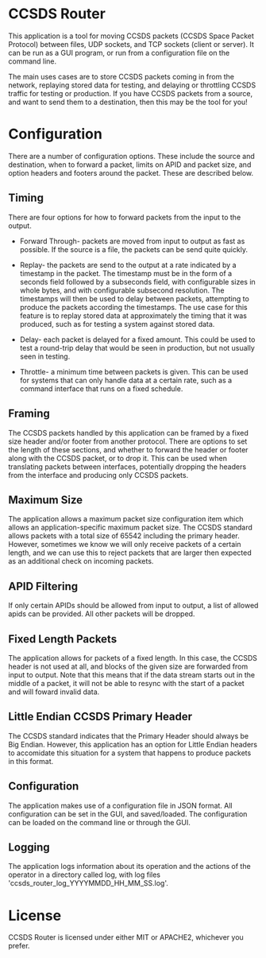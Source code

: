 # CCSDS Router
This application is a tool for moving CCSDS packets (CCSDS Space Packet Protocol) between
files, UDP sockets, and TCP sockets (client or server). It can be run as a GUI program, or
run from a configuration file on the command line.


The main uses cases are to store CCSDS packets coming in from the network, replaying stored
data for testing, and delaying or throttling CCSDS traffic for testing or production. If
you have CCSDS packets from a source, and want to send them to a destination, then this may
be the tool for you!


# Configuration
There are a number of configuration options. These include the source and destination, when to forward a packet,
limits on APID and packet size, and option headers and footers around the packet. These are described below.


## Timing
There are four options for how to forward packets from the input to the output.

* Forward Through- packets are moved from input to output as fast as possible. If the source is a
file, the packets can be send quite quickly.

* Replay- the packets are send to the output at a rate indicated by a timestamp in the packet. The timestamp
must be in the form of a seconds field followed by a subseconds field, with configurable sizes in whole bytes,
and with configurable subsecond resolution. The timestamps will then be used to delay between packets, attempting
to produce the packets according the timestamps.
The use case for this feature is to replay stored data at approximately the timing that it was produced, such as 
for testing a system against stored data.

* Delay- each packet is delayed for a fixed amount. This could be used to test a round-trip delay that would be
seen in production, but not usually seen in testing.

* Throttle- a minimum time between packets is given. This can be used for systems that can only handle data at a
certain rate, such as a command interface that runs on a fixed schedule.

## Framing
The CCSDS packets handled by this application can be framed by a fixed size header and/or footer from another protocol.
There are options to set the length of these sections, and whether to forward the header or footer along with the CCSDS
packet, or to drop it. This can be used when translating packets between interfaces, potentially dropping the headers from
the interface and producing only CCSDS packets.


## Maximum Size
The application allows a maximum packet size configuration item which allows an application-specific maximum packet size. 
The CCSDS standard allows packets with a total size of 65542 including the primary header. However, sometimes we know we will
only receive packets of a certain length, and we can use this to reject packets that are larger then expected as an additional
check on incoming packets.


## APID Filtering
If only certain APIDs should be allowed from input to output, a list of allowed apids can be provided. All other packets will be
dropped.


## Fixed Length Packets
The application allows for packets of a fixed length. In this case, the CCSDS header is not used at all, and blocks of the given
size are forwarded from input to output. Note that this means that if the data stream starts out in the middle of a packet, it will
not be able to resync with the start of a packet and will foward invalid data.

## Little Endian CCSDS Primary Header
The CCSDS standard indicates that the Primary Header should always be Big Endian. However, this application has an option for Little
Endian headers to accomidate this situation for a system that happens to produce packets in this format.


## Configuration
The application makes use of a configuration file in JSON format. All configuration can be set in the GUI,
and saved/loaded. The configuration can be loaded on the command line or through the GUI.


## Logging
The application logs information about its operation and the actions of the operator in a directory called
log, with log files 'ccsds\_router\_log\_YYYYMMDD\_HH\_MM\_SS.log'.

# License
CCSDS Router is licensed under either MIT or APACHE2, whichever you prefer.
